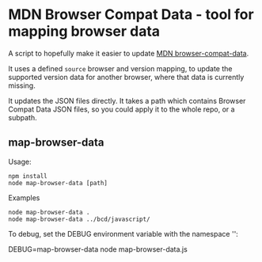 # MDN Browser Compat Data - tool for mapping browser data

A script to hopefully make it easier to update [MDN browser-compat-data](https://github.com/mdn/browser-compat-data).

It uses a defined `source` browser and version mapping, to update the supported version data for another browser, where that data is currently missing.

It updates the JSON files directly. It takes a path which contains Browser Compat Data JSON files, so you could apply it to the whole repo, or a subpath.

## map-browser-data

Usage:

```
npm install
node map-browser-data [path]
```

Examples

```
node map-browser-data .
node map-browser-data ../bcd/javascript/
```

To debug, set the DEBUG environment variable with the namespace '':

DEBUG=map-browser-data node map-browser-data.js
